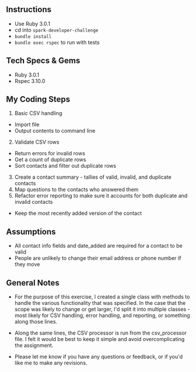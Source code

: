 ## Instructions

* Use Ruby 3.0.1
* cd into `spark-developer-challenge`
* `bundle install`
* `bundle exec rspec` to run with tests

## Tech Specs & Gems

* Ruby 3.0.1
* Rspec 3.10.0

## My Coding Steps

1. Basic CSV handling
  * Import file
  * Output contents to command line
2. Validate CSV rows
  * Return errors for invalid rows
  * Get a count of duplicate rows
  * Sort contacts and filter out duplicate rows
3. Create a contact summary - tallies of valid, invalid, and duplicate contacts
4. Map questions to the contacts who answered them
5. Refactor error reporting to make sure it accounts for both duplicate and invalid contacts
  * Keep the most recently added version of the contact

## Assumptions

* All contact info fields and date_added are required for a contact to be valid
* People are unlikely to change their email address or phone number if they move

## General Notes

* For the purpose of this exercise, I created a single class with methods to handle the various functionality that was specified. In the case that the scope was likely to change or get larger, I'd split it into multiple classes - most likely for CSV handling, error handling, and reporting, or something along those lines.

* Along the same lines, the CSV processor is run from the csv_processor file. I felt it would be best to keep it simple and avoid overcomplicating the assignment.

* Please let me know if you have any questions or feedback, or if you'd like me to make any revisions.
